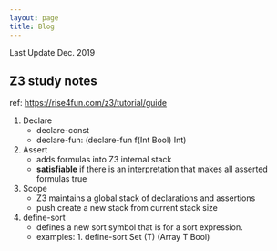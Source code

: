 ```yaml
---
layout: page
title: Blog
---
```


Last Update Dec. 2019

## Z3 study notes

ref: https://rise4fun.com/z3/tutorial/guide

1. Declare
	* declare-const
	* declare-fun: (declare-fun f(Int Bool) Int)
2. Assert
	* adds formulas into Z3 internal stack
	* **satisfiable** if there is an interpretation that makes all asserted formulas true
3. Scope
	* Z3 maintains a global stack of declarations and assertions
	* push create a new stack from current stack size
4. define-sort
	* defines a new sort symbol that is for a sort expression.
	* examples: 1. define-sort Set (T) (Array T Bool)
